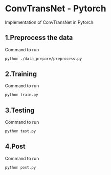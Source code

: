 # ConvTransNet - Pytorch
Implementation of ConvTransNet in Pytorch 

## 1.Preprocess the data
Command to run
```bash
python ./data_prepare/preprocess.py
```
## 2.Training
Command to run
```bash
python train.py
```
## 3.Testing
Command to run
```bash
python test.py
```
## 4.Post
Command to run
```bash
python post.py
```

